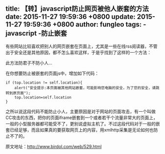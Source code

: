 title: 【转】javascript防止网页被他人嵌套的方法
date: 2015-11-27 19:59:36 +0800
update: 2015-11-27 19:59:36 +0800
author: fungleo
tags:
    -javascript
    -防止嵌套
---

有些网站比较喜欢把别人的网页嵌套在页面上，尤其是一些在线rss阅读器，不管出于安全还是其他原因，都不怎么喜欢这样，于是乎找到了这样的一个方法：

此方法防君子不防小人...

在你想要防止被嵌套的页面js中，增加如下代码：
```
if (top.location != self.location){
	alert("安全提示:本页面被其他网站嵌套，可能影响您电脑的安全，为了您的安全，请跳转到原页面");
	top.location=self.location
}
```

之所以说这段代码不能防止小人，主要原因是对于网站的页面攻击，有一个叫做CC攻击的东西，把你的页面iframe嵌套到一个或者若干个流量非常大的页面上，一般的小型服务器都可能受不了，更别说虚拟主机了。不过这段代码对于一般的嵌套已经足够，而且如果真的要获取网页上的内容，用xmlhttp采集是无论如何也防止不了的。

原文地址：http://www.birdol.com/web/529.html